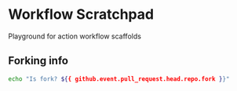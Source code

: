 # Workflow Scratchpad
Playground for action workflow scaffolds

## Forking info

```bash
echo "Is fork? ${{ github.event.pull_request.head.repo.fork }}"
```
